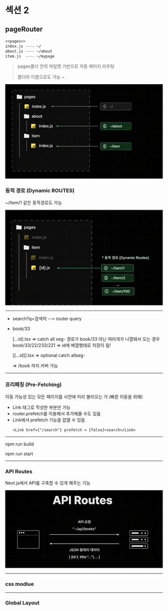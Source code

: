 # 섹션 2

## pageRouter

```
<<pages>>
index.js ---- ~/
about.js ---- ~/about
item.js  ---- ~/mypage

```

> pages폴더 안의 파일명 기반으로 자동 페이지 라우팅
>
> 폴더의 이름으로도 가능 ~

![alt text](image-6.png)

### 동적 경로 (Dynamic ROUTES)

~/item/1 같은 동적경로도 가능

![alt text](image-7.png)

---

- search?q=검색어 --> router query
- book/33

  [...id].tsx => catch all seg-
  경로가 book/33 아닌 여러개가 나열돼서 오는 경우
  book/33/22/233/221
  => id에 배열형태로 저장이 됨!

  [[...id]].tsx => optional catch allseg-

  => /book 까지 커버 가능

---

### 프리페칭 (Pre-Fetching)

이동 가능성 있는 모든 페이지를 사전에 미리 불러오는 거 (빠른 이동을 위해)

- Link 태그로 작성한 부분만 가능
- router.prefetch를 이용해서 추가해줄 수도 있음
- Link에서 prefetch 기능을 없앨 수 있음
  ```
  <Link href={"/search"} prefetch = {false}>search</Link>
  ```

---

npm run build

npm run start

---

### API Routes

Next.js에서 API를 구축할 수 있게 해주는 기능

![alt text](image-8.png)

---

### css modlue

---

### Global Layout
